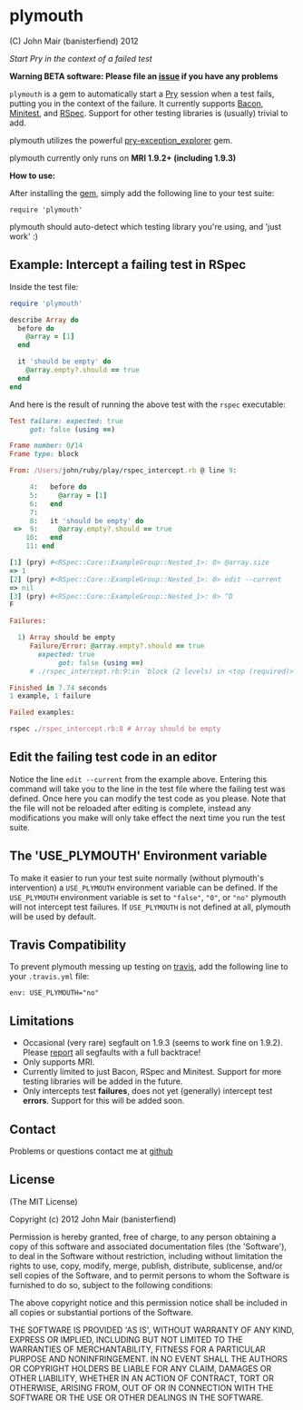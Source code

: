plymouth
===========

(C) John Mair (banisterfiend) 2012

_Start Pry in the context of a failed test_

**Warning BETA software: Please file an [issue](https://github.com/banister/plymouth/issues) if you have any problems**

`plymouth` is a gem to automatically start a [Pry](http://pry.github.com) session when a test fails, putting you in the context of the failure.
It currently supports [Bacon](https://github.com/chneukirchen/bacon), [Minitest](https://github.com/seattlerb/minitest), and [RSpec](https://github.com/rspec/rspec). 
Support for other testing libraries is (usually) trivial to add.  

plymouth utilizes the powerful [pry-exception_explorer](https://github.com/pry/pry-exception_explorer) gem.

plymouth currently only runs on **MRI 1.9.2+ (including 1.9.3)**
 
**How to use:**

After installing the [gem](https://rubygems.org/gems/plymouth), simply add the following line to your test suite:

`require 'plymouth'` 

plymouth should auto-detect which testing library you're using, and 'just work' :)


Example: Intercept a failing test in RSpec
--------

Inside the test file:

```ruby
require 'plymouth'

describe Array do
  before do
    @array = [1]
  end

  it 'should be empty' do
    @array.empty?.should == true
  end
end
```

And here is the result of running the above test with the `rspec` executable:

```ruby
Test failure: expected: true
     got: false (using ==)

Frame number: 0/14
Frame type: block

From: /Users/john/ruby/play/rspec_intercept.rb @ line 9:

     4:   before do
     5:     @array = [1]
     6:   end
     7: 
     8:   it 'should be empty' do
 =>  9:     @array.empty?.should == true
    10:   end
    11: end

[1] (pry) #<RSpec::Core::ExampleGroup::Nested_1>: 0> @array.size                                                                                                                           
=> 1
[2] (pry) #<RSpec::Core::ExampleGroup::Nested_1>: 0> edit --current
=> nil
[3] (pry) #<RSpec::Core::ExampleGroup::Nested_1>: 0> ^D
F

Failures:

  1) Array should be empty
     Failure/Error: @array.empty?.should == true
       expected: true
            got: false (using ==)
     # ./rspec_intercept.rb:9:in `block (2 levels) in <top (required)>'

Finished in 7.74 seconds
1 example, 1 failure

Failed examples:

rspec ./rspec_intercept.rb:8 # Array should be empty
```

Edit the failing test code in an editor
---

Notice the line `edit --current` from the example above. Entering this command will take you to the line in the test file
where the failing test was defined. Once here you can modify the test code as you please. Note that the file will not be
reloaded after editing is complete, instead any modifications you make will only take effect the next time you run the test suite.


The 'USE_PLYMOUTH' Environment variable
-------

To make it easier to run your test suite normally (without plymouth's intervention) a `USE_PLYMOUTH` environment variable
can be defined. If the `USE_PLYMOUTH` environment variable is set to `"false"`, `"0"`, or `"no"` plymouth will not intercept test failures.
If `USE_PLYMOUTH` is not defined at all, plymouth will be used by default.

Travis Compatibility
---

To prevent plymouth messing up testing on [travis](http://travis-ci.org/), add the following line to your `.travis.yml` file: 

```
env: USE_PLYMOUTH="no"
```

Limitations
-------------------------

* Occasional (very rare) segfault on 1.9.3 (seems to work fine on 1.9.2). Please [report](https://github.com/banister/plymouth/issues) all segfaults with a full backtrace!
* Only supports MRI.
* Currently limited to just Bacon, RSpec and Minitest. Support for more testing libraries will be added in the future.
* Only intercepts test **failures**, does not yet (generally) intercept test **errors**. Support for this will be added soon.

Contact
-------

Problems or questions contact me at [github](http://github.com/banister)


License
-------

(The MIT License) 

Copyright (c) 2012 John Mair (banisterfiend)

Permission is hereby granted, free of charge, to any person obtaining
a copy of this software and associated documentation files (the
'Software'), to deal in the Software without restriction, including
without limitation the rights to use, copy, modify, merge, publish,
distribute, sublicense, and/or sell copies of the Software, and to
permit persons to whom the Software is furnished to do so, subject to
the following conditions:

The above copyright notice and this permission notice shall be
included in all copies or substantial portions of the Software.

THE SOFTWARE IS PROVIDED 'AS IS', WITHOUT WARRANTY OF ANY KIND,
EXPRESS OR IMPLIED, INCLUDING BUT NOT LIMITED TO THE WARRANTIES OF
MERCHANTABILITY, FITNESS FOR A PARTICULAR PURPOSE AND NONINFRINGEMENT.
IN NO EVENT SHALL THE AUTHORS OR COPYRIGHT HOLDERS BE LIABLE FOR ANY
CLAIM, DAMAGES OR OTHER LIABILITY, WHETHER IN AN ACTION OF CONTRACT,
TORT OR OTHERWISE, ARISING FROM, OUT OF OR IN CONNECTION WITH THE
SOFTWARE OR THE USE OR OTHER DEALINGS IN THE SOFTWARE.
